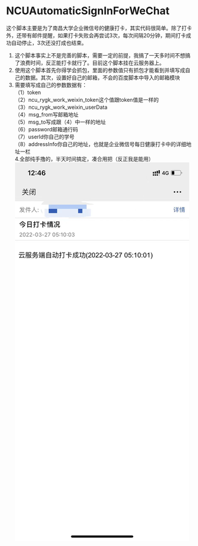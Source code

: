 # NCUAutomaticSignInForWeChat
 这个脚本主要是为了南昌大学企业微信号的健康打卡，其实代码很简单。除了打卡外，还带有邮件提醒，如果打卡失败会再尝试3次，每次间隔20分钟，期间打卡成功自动停止，3次还没打成也结束。
1. 这个脚本事实上不是完善的脚本，需要一定的前提，我搞了一天多时间不想搞了浪费时间，反正能打卡就行了。目前这个脚本挂在云服务器上。
2. 使用这个脚本首先你得学会抓包，里面的参数值只有抓包才能看到并填写成自己的数据。其次，设置好自己的邮箱，不会的百度脚本中导入的邮箱模块
3. 需要填写成自己的参数数据有：  
   （1）token  
   （2）ncu_rygk_work_weixin_token这个值跟token值是一样的  
   （3）ncu_rygk_work_weixin_userData  
   （4）msg_from写邮箱地址  
   （5）msg_to写成跟（4）中一样的地址  
   （6）password邮箱通行码  
   （7）userId你自己的学号  
   （8）addressInfo你自己的地址，也就是企业微信号每日健康打卡中的详细地址一栏  
4.全部纯手撸的，半天时间搞定，凑合用把（反正我是能用）
![](https://github.com/anjing66/NCUAutomaticSignInForWeChat/blob/main/%E7%A4%BA%E6%84%8F%E5%9B%BE.jpg)

   
   
